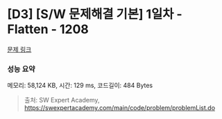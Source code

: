 # [D3] [S/W 문제해결 기본] 1일차 - Flatten - 1208 

[문제 링크](https://swexpertacademy.com/main/code/problem/problemDetail.do?contestProbId=AV139KOaABgCFAYh) 

### 성능 요약

메모리: 58,124 KB, 시간: 129 ms, 코드길이: 484 Bytes



> 출처: SW Expert Academy, https://swexpertacademy.com/main/code/problem/problemList.do